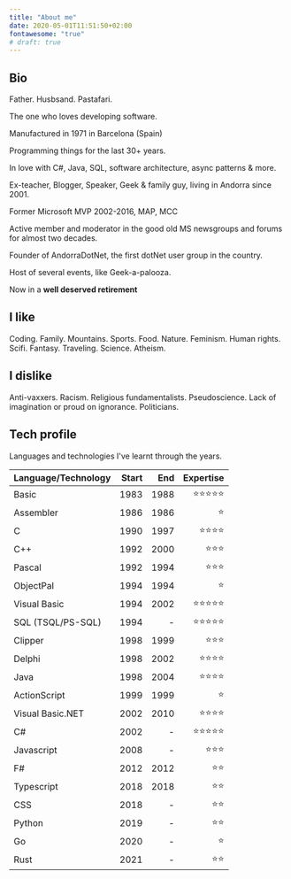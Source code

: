 ```yaml
---
title: "About me"
date: 2020-05-01T11:51:50+02:00
fontawesome: "true"
# draft: true
---
```

## Bio

Father. Husbsand. Pastafari.

The one who loves developing software.

Manufactured in 1971 in Barcelona (Spain)

Programming things for the last 30+ years.

In love with C#, Java, SQL, software architecture, async patterns & more. 

Ex-teacher, Blogger, Speaker, Geek & family guy, living in Andorra since 2001.

Former Microsoft MVP 2002-2016, MAP, MCC

Active member and moderator in the good old MS newsgroups and forums for almost two decades.

Founder of AndorraDotNet, the first dotNet user group in the country. 

Host of several events, like Geek-a-palooza.

Now in a **well deserved retirement** 

## I like

Coding. Family. Mountains. Sports. Food. Nature. Feminism. Human rights. Scifi. Fantasy. Traveling. Science. Atheism.

## I dislike

Anti-vaxxers. Racism. Religious fundamentalists. Pseudoscience. Lack of imagination or proud on ignorance. Politicians.

## Tech profile

Languages and technologies I've learnt through the years.

| Language/Technology | Start |  End | Expertise |
|---------------------|------:|-----:|----------:|
| Basic               |  1983 | 1988 |     :star::star::star::star::star: |
| Assembler           |  1986 | 1986 |     :star: |
| C                   |  1990 | 1997 |     :star::star::star::star: |
| C++                 |  1992 | 2000 |     :star::star::star: |
| Pascal              |  1992 | 1994 |     :star::star::star: |
| ObjectPal           |  1994 | 1994 |     :star: |
| Visual Basic        |  1994 | 2002 |     :star::star::star::star::star: |
| SQL (TSQL/PS-SQL)   |  1994 |    - |     :star::star::star::star::star: |
| Clipper             |  1998 | 1999 |     :star::star::star: |
| Delphi              |  1998 | 2002 |     :star::star::star::star: |
| Java                |  1998 | 2004 |     :star::star::star::star: |
| ActionScript        |  1999 | 1999 |     :star: |
| Visual Basic.NET    |  2002 | 2010 |     :star::star::star::star: |
| C#                  |  2002 |    - |     :star::star::star::star::star: |
| Javascript          |  2008 |    - |     :star::star::star: |
| F#                  |  2012 | 2012 |     :star::star: |
| Typescript          |  2018 | 2018 |     :star::star: |
| CSS                 |  2018 |    - |     :star::star: |
| Python              |  2019 |    - |     :star::star: |
| Go                  |  2020 |    - |     :star: |
| Rust                  |  2021 |    - |     :star::star: |

